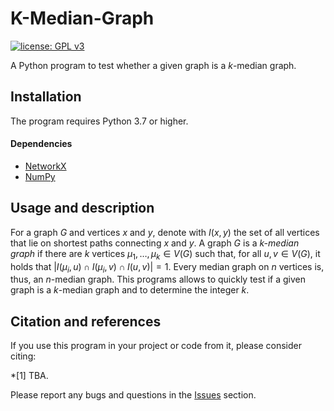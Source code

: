 # K-Median-Graph

[![license: GPL v3](https://img.shields.io/badge/License-GPLv3-blue.svg)](https://www.gnu.org/licenses/gpl-3.0)

A Python program to test whether a given graph is a $k$-median graph.

## Installation

The program requires Python 3.7 or higher.

#### Dependencies

* [NetworkX](https://networkx.github.io/)
* [NumPy](https://numpy.org/)



## Usage and description

For a graph $G$ and vertices $x$ and $y$, denote with $I(x,y)$ the set of all vertices that lie on shortest paths connecting $x$ and $y$.
A graph $G$ is a <em>k-median graph</em> if there are $k$ vertices $\mu_1,\dots,\mu_k\in V(G)$
such that, for all
          $u,v\in V(G)$, it holds that $|I(\mu_i,u)\cap I(\mu_i,v)\cap I(u,v)|=1$. Every median graph on $n$ vertices is, thus, an $n$-median graph.
This programs allows to quickly test if a given graph is a $k$-median graph and to determine the integer $k$.

## Citation and references

If you use this program in your project or code from it, please consider citing:

*[1]  TBA.

Please report any bugs and questions in the [Issues](https://github.com/marc-hellmuth/K-Median-Graph/issues) section.


		


